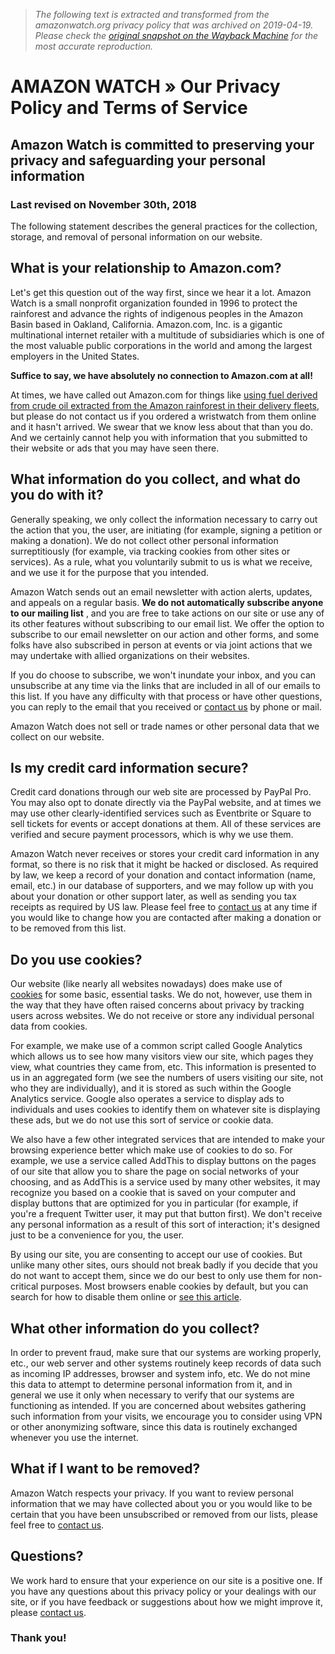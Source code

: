 > *The following text is extracted and transformed from the amazonwatch.org privacy policy that was archived on 2019-04-19. Please check the [original snapshot on the Wayback Machine](https://web.archive.org/web/20190419134950id_/https%3A//amazonwatch.org/privacy-policy) for the most accurate reproduction.*

# AMAZON WATCH » Our Privacy Policy and Terms of Service

## Amazon Watch is committed to preserving your privacy and safeguarding your personal information

### Last revised on November 30th, 2018

The following statement describes the general practices for the collection, storage, and removal of personal information on our website.

## What is your relationship to Amazon.com?

Let's get this question out of the way first, since we hear it a lot. Amazon Watch is a small nonprofit organization founded in 1996 to protect the rainforest and advance the rights of indigenous peoples in the Amazon Basin based in Oakland, California. Amazon.com, Inc. is a gigantic multinational internet retailer with a multitude of subsidiaries which is one of the most valuable public corporations in the world and among the largest employers in the United States.

**Suffice to say, we have absolutely no connection to Amazon.com at all!**

At times, we have called out Amazon.com for things like [using fuel derived from crude oil extracted from the Amazon rainforest in their delivery fleets](https://amazonwatch.org/take-action/amazon-com-endamazoncrude), but please do not contact us if you ordered a wristwatch from them online and it hasn't arrived. We swear that we know less about that than you do. And we certainly cannot help you with information that you submitted to their website or ads that you may have seen there.

## What information do you collect, and what do you do with it?

Generally speaking, we only collect the information necessary to carry out the action that you, the user, are initiating (for example, signing a petition or making a donation). We do not collect other personal information surreptitiously (for example, via tracking cookies from other sites or services). As a rule, what you voluntarily submit to us is what we receive, and we use it for the purpose that you intended.

Amazon Watch sends out an email newsletter with action alerts, updates, and appeals on a regular basis. **We do not automatically subscribe anyone to our mailing list** , and you are free to take actions on our site or use any of its other features without subscribing to our email list. We offer the option to subscribe to our email newsletter on our action and other forms, and some folks have also subscribed in person at events or via joint actions that we may undertake with allied organizations on their websites.

If you do choose to subscribe, we won't inundate your inbox, and you can unsubscribe at any time via the links that are included in all of our emails to this list. If you have any difficulty with that process or have other questions, you can reply to the email that you received or [contact us](https://amazonwatch.org/about/contact) by phone or mail.

Amazon Watch does not sell or trade names or other personal data that we collect on our website.

## Is my credit card information secure?

Credit card donations through our web site are processed by PayPal Pro. You may also opt to donate directly via the PayPal website, and at times we may use other clearly-identified services such as Eventbrite or Square to sell tickets for events or accept donations at them. All of these services are verified and secure payment processors, which is why we use them.

Amazon Watch never receives or stores your credit card information in any format, so there is no risk that it might be hacked or disclosed. As required by law, we keep a record of your donation and contact information (name, email, etc.) in our database of supporters, and we may follow up with you about your donation or other support later, as well as sending you tax receipts as required by US law. Please feel free to [contact us](https://amazonwatch.org/about/contact) at any time if you would like to change how you are contacted after making a donation or to be removed from this list.

## Do you use cookies?

Our website (like nearly all websites nowadays) does make use of [cookies](https://en.wikipedia.org/wiki/HTTP_cookie) for some basic, essential tasks. We do not, however, use them in the way that they have often raised concerns about privacy by tracking users across websites. We do not receive or store any individual personal data from cookies.

For example, we make use of a common script called Google Analytics which allows us to see how many visitors view our site, which pages they view, what countries they came from, etc. This information is presented to us in an aggregated form (we see the numbers of users visiting our site, not who they are individually), and it is stored as such within the Google Analytics service. Google also operates a service to display ads to individuals and uses cookies to identify them on whatever site is displaying these ads, but we do not use this sort of service or cookie data.

We also have a few other integrated services that are intended to make your browsing experience better which make use of cookies to do so. For example, we use a service called AddThis to display buttons on the pages of our site that allow you to share the page on social networks of your choosing, and as AddThis is a service used by many other websites, it may recognize you based on a cookie that is saved on your computer and display buttons that are optimized for you in particular (for example, if you're a frequent Twitter user, it may put that button first). We don't receive any personal information as a result of this sort of interaction; it's designed just to be a convenience for you, the user.

By using our site, you are consenting to accept our use of cookies. But unlike many other sites, ours should not break badly if you decide that you do not want to accept them, since we do our best to only use them for non-critical purposes. Most browsers enable cookies by default, but you can search for how to disable them online or [see this article](https://www.wikihow.com/Disable-Cookies).

## What other information do you collect?

In order to prevent fraud, make sure that our systems are working properly, etc., our web server and other systems routinely keep records of data such as incoming IP addresses, browser and system info, etc. We do not mine this data to attempt to determine personal information from it, and in general we use it only when necessary to verify that our systems are functioning as intended. If you are concerned about websites gathering such information from your visits, we encourage you to consider using VPN or other anonymizing software, since this data is routinely exchanged whenever you use the internet.

## What if I want to be removed?

Amazon Watch respects your privacy. If you want to review personal information that we may have collected about you or you would like to be certain that you have been unsubscribed or removed from our lists, please feel free to [contact us](https://amazonwatch.org/about/contact).

## Questions?

We work hard to ensure that your experience on our site is a positive one. If you have any questions about this privacy policy or your dealings with our site, or if you have feedback or suggestions about how we might improve it, please [contact us](https://amazonwatch.org/about/contact).

### Thank you!
